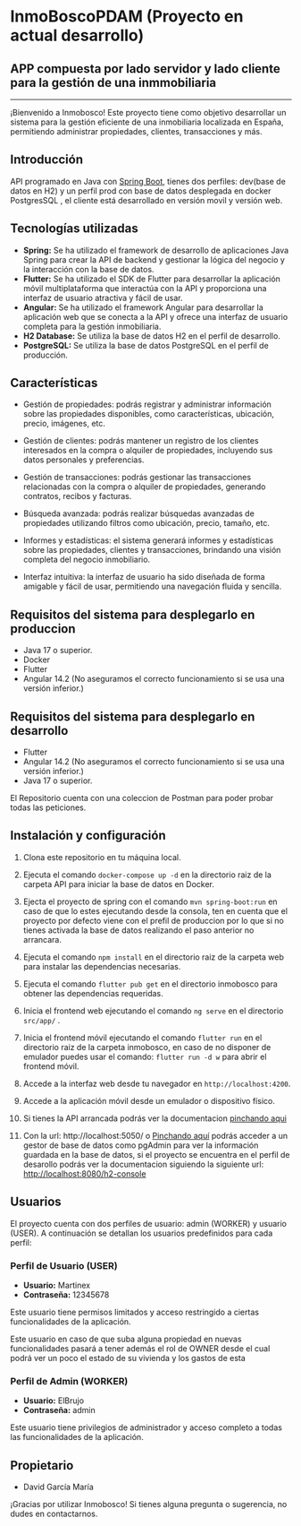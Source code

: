 # InmoBoscoPDAM (Proyecto en actual desarrollo)

## APP compuesta por lado servidor y lado cliente para la gestión de una inmmobiliaria

---

¡Bienvenido a Inmobosco! Este proyecto tiene como objetivo desarrollar un sistema para la gestión eficiente de una inmobiliaria localizada en España, permitiendo administrar propiedades, clientes, transacciones y más.

## **Introducción**

API programado en Java con [Spring Boot](https://spring.io/projects/spring-boot), tienes dos perfiles: dev(base de datos en H2) y un perfil prod con base de datos desplegada en docker PostgresSQL , el cliente está desarrollado en versión movil y versión web.


## Tecnologías utilizadas

- **Spring:** Se ha utilizado el framework de desarrollo de aplicaciones Java Spring para crear la API de backend y gestionar la lógica del negocio y la interacción con la base de datos.
- **Flutter:** Se ha utilizado el SDK de Flutter para desarrollar la aplicación móvil multiplataforma que interactúa con la API y proporciona una interfaz de usuario atractiva y fácil de usar.
- **Angular:** Se ha utilizado el framework Angular para desarrollar la aplicación web que se conecta a la API y ofrece una interfaz de usuario completa para la gestión inmobiliaria.
- **H2 Database:** Se utiliza la base de datos H2 en el perfil de desarrollo.
- **PostgreSQL:** Se utiliza la base de datos PostgreSQL en el perfil de producción.


## Características

- Gestión de propiedades: podrás registrar y administrar información sobre las propiedades disponibles, como características, ubicación, precio, imágenes, etc.

- Gestión de clientes: podrás mantener un registro de los clientes interesados en la compra o alquiler de propiedades, incluyendo sus datos personales y preferencias.


- Gestión de transacciones: podrás gestionar las transacciones relacionadas con la compra o alquiler de propiedades, generando contratos, recibos y facturas.

- Búsqueda avanzada: podrás realizar búsquedas avanzadas de propiedades utilizando filtros como ubicación, precio, tamaño, etc.

- Informes y estadísticas: el sistema generará informes y estadísticas sobre las propiedades, clientes y transacciones, brindando una visión completa del negocio inmobiliario.

- Interfaz intuitiva: la interfaz de usuario ha sido diseñada de forma amigable y fácil de usar, permitiendo una navegación fluida y sencilla.
## Requisitos del sistema para desplegarlo en produccion

- Java 17 o superior.
- Docker
- Flutter
- Angular 14.2 (No aseguramos el correcto funcionamiento si se usa una versión inferior.)

## Requisitos del sistema para desplegarlo en desarrollo

- Flutter
- Angular 14.2 (No aseguramos el correcto funcionamiento si se usa una versión inferior.)
- Java 17 o superior.


El Repositorio cuenta con una coleccion de Postman para poder probar todas las peticiones.
## Instalación y configuración

1. Clona este repositorio en tu máquina local.

2. Ejecuta el comando `docker-compose up -d` en la directorio raiz de la carpeta API para iniciar la base de datos en Docker.

3. Ejecta el proyecto de spring con el comando `mvn spring-boot:run` en caso de que 
lo estes ejecutando desde la consola, ten en cuenta que el proyecto por defecto viene con el prefil de produccion por lo que si no tienes activada la base de datos realizando el paso anterior no arrancara.

4. Ejecuta el comando `npm install` en el directorio raiz de la carpeta web para instalar las dependencias necesarias.

5. Ejecuta el comando `flutter pub get` en el directorio inmobosco para obtener las dependencias requeridas.

6. Inicia el frontend web ejecutando el comando `ng serve` en el directorio `src/app/` .

7. Inicia el frontend móvil ejecutando el comando `flutter run` en el directorio raiz de la carpeta inmobosco, en caso de no disponer de emulador puedes usar el comando: `flutter run -d w` para abrir el frontend móvil.

8. Accede a la interfaz web desde tu navegador en `http://localhost:4200`.

10. Accede a la aplicación móvil desde un emulador o dispositivo físico.

11. Si tienes la API arrancada podrás ver la documentacion [pinchando aqui](http://localhost:8080/swagger-ui/index.html)

12. Con la url: http://localhost:5050/ o [Pinchando aquí](http://localhost:5050/) podrás acceder a un gestor de base de datos como pgAdmin para ver la información guardada en la base de datos, si el proyecto se encuentra en el perfil de desarollo podrás ver la documentacion siguiendo la siguiente url: [http://localhost:8080/h2-console](http://localhost:8080/h2-console)

## Usuarios

El proyecto cuenta con dos perfiles de usuario: admin (WORKER) y usuario (USER). A continuación se detallan los usuarios predefinidos para cada perfil:

### Perfil de Usuario (USER)

- **Usuario:** Martinex
- **Contraseña:** 12345678

Este usuario tiene permisos limitados y acceso restringido a ciertas funcionalidades de la aplicación.

Este usuario en caso de que suba alguna propiedad en nuevas funcionalidades pasará a tener además el rol de OWNER desde el cual podrá ver un poco el estado de su vivienda y los gastos de esta

### Perfil de Admin (WORKER)

- **Usuario:** ElBrujo
- **Contraseña:** admin

Este usuario tiene privilegios de administrador y acceso completo a todas las funcionalidades de la aplicación.

## Propietario

- David García María


¡Gracias por utilizar Inmobosco! Si tienes alguna pregunta o sugerencia, no dudes en contactarnos.

